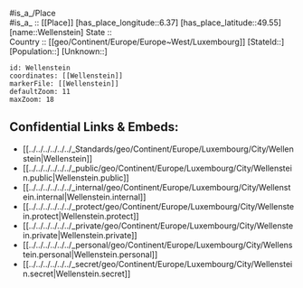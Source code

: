 ﻿---
location: [49.55,6.37] 
mapzoom: [7,12] 
mapmarker: city 
type: City
tags:
- geo/City


SpocWebEntityId: 35529
isDeleted: false
confidential: public

---
#is_a_/Place  
#is_a_ :: [[Place]] 
[has_place_longitude::6.37] 
[has_place_latitude::49.55] 
[name::Wellenstein] 
State ::  
Country :: [[geo/Continent/Europe/Europe~West/Luxembourg]] 
[StateId::] 
[Population::] 
[Unknown::] 


```leaflet
id: Wellenstein
coordinates: [[Wellenstein]] 
markerFile: [[Wellenstein]] 
defaultZoom: 11 
maxZoom: 18
```


## Confidential Links & Embeds: 
- [[../../../../../../_Standards/geo/Continent/Europe/Luxembourg/City/Wellenstein|Wellenstein]] 
- [[../../../../../../_public/geo/Continent/Europe/Luxembourg/City/Wellenstein.public|Wellenstein.public]] 
- [[../../../../../../_internal/geo/Continent/Europe/Luxembourg/City/Wellenstein.internal|Wellenstein.internal]] 
- [[../../../../../../_protect/geo/Continent/Europe/Luxembourg/City/Wellenstein.protect|Wellenstein.protect]] 
- [[../../../../../../_private/geo/Continent/Europe/Luxembourg/City/Wellenstein.private|Wellenstein.private]] 
- [[../../../../../../_personal/geo/Continent/Europe/Luxembourg/City/Wellenstein.personal|Wellenstein.personal]] 
- [[../../../../../../_secret/geo/Continent/Europe/Luxembourg/City/Wellenstein.secret|Wellenstein.secret]] 
